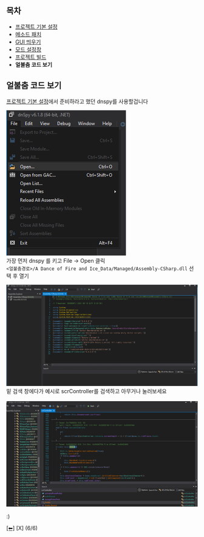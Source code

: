 ## 목차
 - [프로젝트 기본 설정](https://github.com/najoan125/ADOFAI-Mod-Development-Guide/blob/main/ModdingGuide/dev1.md)
 - [메소드 패치](https://github.com/najoan125/ADOFAI-Mod-Development-Guide/blob/main/ModdingGuide/dev2.md)
 - [GUI 띄우기](https://github.com/najoan125/ADOFAI-Mod-Development-Guide/blob/main/ModdingGuide/dev3.md)
 - [모드 설정창](https://github.com/najoan125/ADOFAI-Mod-Development-Guide/blob/main/ModdingGuide/dev4.md)
 - [프로젝트 빌드](https://github.com/najoan125/ADOFAI-Mod-Development-Guide/blob/main/ModdingGuide/dev5.md)
 - **얼불춤 코드 보기**

## 얼불춤 코드 보기
[프로젝트 기본 설정](https://github.com/najoan125/ADOFAI-Mod-Development-Guide/blob/main/ModdingGuide/README.md)에서 준비하라고 했던 dnspy를 사용할겁니다     
    
![dnspy탭](https://github.com/najoan125/ADOFAI-Mod-Development-Guide/blob/main/ModdingGuide/img/open.png?raw=true)     
가장 먼저 dnspy 를 키고 File -> Open 클릭    
`<얼불춤경로>/A Dance of Fire and Ice_Data/Managed/Assembly-CSharp.dll` 선택 후 열기    
    
![결과](https://github.com/najoan125/ADOFAI-Mod-Development-Guide/blob/main/ModdingGuide/img/dnspy.png?raw=true)     
밑 검색 창에다가 예시로 scrController를 검색하고 아무거나 눌러보세요
<br><br>
![검색](https://github.com/najoan125/ADOFAI-Mod-Development-Guide/blob/main/ModdingGuide/img/result.png?raw=true)
    
:)

[[⬅]](https://github.com/najoan125/ADOFAI-Mod-Development-Guide/blob/main/ModdingGuide/dev5.md) [X] (6/6)

